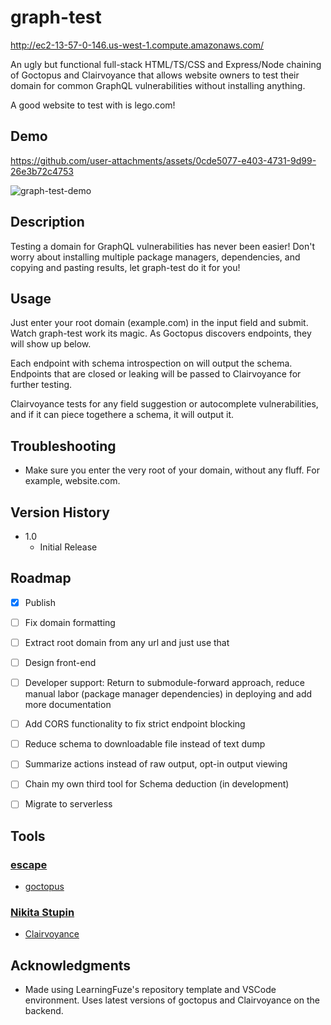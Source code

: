 # graph-test

http://ec2-13-57-0-146.us-west-1.compute.amazonaws.com/

An ugly but functional full-stack HTML/TS/CSS and Express/Node chaining of Goctopus and Clairvoyance that allows website owners to test their domain for common GraphQL vulnerabilities without installing anything.

A good website to test with is lego.com!

## Demo

https://github.com/user-attachments/assets/0cde5077-e403-4731-9d99-26e3b72c4753

![graph-test-demo](https://github.com/user-attachments/assets/56a73495-3b12-4c5d-bc33-b57aea923a17)

## Description

Testing a domain for GraphQL vulnerabilities has never been easier! Don't worry about installing multiple package managers, dependencies, and copying and pasting results, let graph-test do it for you!

## Usage

Just enter your root domain (example.com) in the input field and submit. Watch graph-test work its magic. As Goctopus discovers endpoints, they will show up below.

Each endpoint with schema introspection on will output the schema. Endpoints that are closed or leaking will be passed to Clairvoyance for further testing.

Clairvoyance tests for any field suggestion or autocomplete vulnerabilities, and if it can piece togethere a schema, it will output it.

## Troubleshooting

- Make sure you enter the very root of your domain, without any fluff. For example, website.com.

## Version History

* 1.0
    * Initial Release

## Roadmap

- [x] Publish

- [ ] Fix domain formatting

- [ ] Extract root domain from any url and just use that

- [ ] Design front-end

- [ ] Developer support: Return to submodule-forward approach, reduce manual labor (package manager dependencies) in deploying and add more documentation

- [ ] Add CORS functionality to fix strict endpoint blocking

- [ ] Reduce schema to downloadable file instead of text dump

- [ ] Summarize actions instead of raw output, opt-in output viewing

- [ ] Chain my own third tool for Schema deduction (in development)

- [ ] Migrate to serverless

## Tools

### [escape](https://github.com/Escape-Technologies)

- [goctopus](https://github.com/Escape-Technologies/goctopus)
  
### [Nikita Stupin](https://github.com/nikitastupin)

- [Clairvoyance](https://github.com/nikitastupin/clairvoyance)

## Acknowledgments

* Made using LearningFuze's repository template and VSCode environment. Uses latest versions of goctopus and Clairvoyance on the backend.
